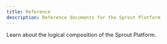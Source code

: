 ```yaml
---
title: Reference
description: Reference documents for the Sprout Platform
---
```


Learn about the logical composition of the Sprout Platform.